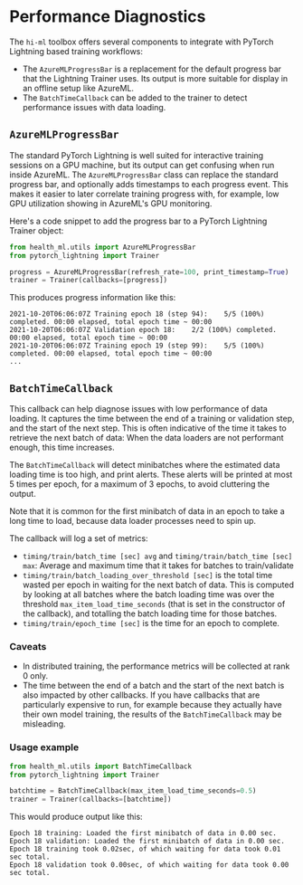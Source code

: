 # Performance Diagnostics

The `hi-ml` toolbox offers several components to integrate with PyTorch Lightning based training workflows:

* The `AzureMLProgressBar` is a replacement for the default progress bar that the Lightning Trainer uses. Its output is
  more suitable for display in an offline setup like AzureML.
* The `BatchTimeCallback` can be added to the trainer to detect performance issues with data loading.

## `AzureMLProgressBar`

The standard PyTorch Lightning is well suited for interactive training sessions on a GPU machine, but its output can get
confusing when run inside AzureML. The `AzureMLProgressBar` class can replace the standard progress bar, and optionally
adds timestamps to each progress event. This makes it easier to later correlate training progress with, for example, low
GPU utilization showing in AzureML's GPU monitoring.

Here's a code snippet to add the progress bar to a PyTorch Lightning Trainer object:

```python
from health_ml.utils import AzureMLProgressBar
from pytorch_lightning import Trainer

progress = AzureMLProgressBar(refresh_rate=100, print_timestamp=True)
trainer = Trainer(callbacks=[progress])
```

This produces progress information like this:
```
2021-10-20T06:06:07Z Training epoch 18 (step 94):    5/5 (100%) completed. 00:00 elapsed, total epoch time ~ 00:00
2021-10-20T06:06:07Z Validation epoch 18:    2/2 (100%) completed. 00:00 elapsed, total epoch time ~ 00:00
2021-10-20T06:06:07Z Training epoch 19 (step 99):    5/5 (100%) completed. 00:00 elapsed, total epoch time ~ 00:00
...
```


## `BatchTimeCallback`

This callback can help diagnose issues with low performance of data loading. It captures the time between the end of a
training or validation step, and the start of the next step. This is often indicative of the time it takes to retrieve
the next batch of data: When the data loaders are not performant enough, this time increases.

The `BatchTimeCallback` will detect minibatches where the estimated data loading time is too high, and print alerts.
These alerts will be printed at most 5 times per epoch, for a maximum of 3 epochs, to avoid cluttering the output.

Note that it is common for the first minibatch of data in an epoch to take a long time to load, because data loader
processes need to spin up.

The callback will log a set of metrics:

* `timing/train/batch_time [sec] avg` and `timing/train/batch_time [sec] max`: Average and maximum time that it takes
  for batches to train/validate
* `timing/train/batch_loading_over_threshold [sec]` is the total time wasted per epoch in waiting for the next batch of
  data. This is computed by looking at all batches where the batch loading time was over the threshold
  `max_item_load_time_seconds` (that is set in the constructor of the callback), and totalling the batch loading time
  for those batches.
* `timing/train/epoch_time [sec]` is the time for an epoch to complete.

### Caveats

* In distributed training, the performance metrics will be collected at rank 0 only.
* The time between the end of a batch and the start of the next batch is also impacted by other callbacks. If you have
  callbacks that are particularly expensive to run, for example because they actually have their own model training, the
  results of the `BatchTimeCallback` may be misleading.

### Usage example

```python
from health_ml.utils import BatchTimeCallback
from pytorch_lightning import Trainer

batchtime = BatchTimeCallback(max_item_load_time_seconds=0.5)
trainer = Trainer(callbacks=[batchtime])
```

This would produce output like this:
```
Epoch 18 training: Loaded the first minibatch of data in 0.00 sec.
Epoch 18 validation: Loaded the first minibatch of data in 0.00 sec.
Epoch 18 training took 0.02sec, of which waiting for data took 0.01 sec total.
Epoch 18 validation took 0.00sec, of which waiting for data took 0.00 sec total.
```

